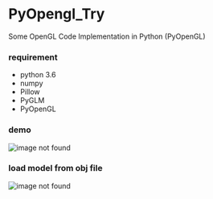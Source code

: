 # PyOpengl_Try
Some OpenGL Code Implementation in Python (PyOpenGL)

### requirement 
* python 3.6
* numpy
* Pillow
* PyGLM
* PyOpenGL

### demo
![image not found](https://github.com/xing-shuai/PyOpenGL/blob/master/examples/demo.gif "demo.gif")

### load model from obj file
![image not found](https://github.com/xing-shuai/PyOpenGL/blob/master/examples/hair_model.png "hair_model.png")
